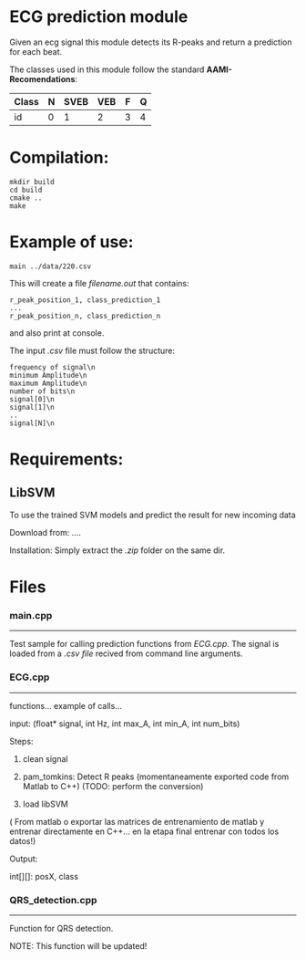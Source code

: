 # ECG prediction module

Given an ecg signal this module detects its R-peaks and return a prediction for each beat.

The classes used in this module follow the standard **AAMI-Recomendations**:
 
| Class |  N| SVEB| VEB | F | Q |
|--|--|--|--|--|-----|
|id| 0| 1|2|3|4|



# Compilation:
```
mkdir build
cd build
cmake ..
make
```

# Example of use:

```
main ../data/220.csv
```
This will create a file *filename.out* that contains:

    r_peak_position_1, class_prediction_1
    ...
    r_peak_position_n, class_prediction_n
    

and also print at console.

The input *.csv* file must follow the structure:
```
frequency of signal\n
minimum Amplitude\n
maximum Amplitude\n
number of bits\n
signal[0]\n
signal[1]\n
..
signal[N]\n
```


# Requirements:

## LibSVM
To use the trained SVM models and predict the result for new incoming data

Download from:
....

Installation:
Simply extract the *.zip* folder on the same dir.


# Files

### main.cpp
_________________
Test sample for calling prediction functions from *ECG.cpp*.
The signal is loaded from a *.csv file* recived from command line arguments.


### ECG.cpp
_________________


functions... example of calls...


input: (float* signal, int Hz, int max_A, int min_A, int num_bits)

Steps:

1. clean signal 	   

2. pam_tomkins: Detect R peaks 
(momentaneamente exported code from Matlab to C++)
(TODO: perform the conversion)

3. load libSVM

( From matlab o exportar las matrices de entrenamiento de matlab y entrenar directamente en C++... en la etapa final entrenar con todos los datos!)


Output:

int[][]: posX, class


### QRS_detection.cpp
_________________
Function for QRS detection. 

NOTE: This function will be updated!
